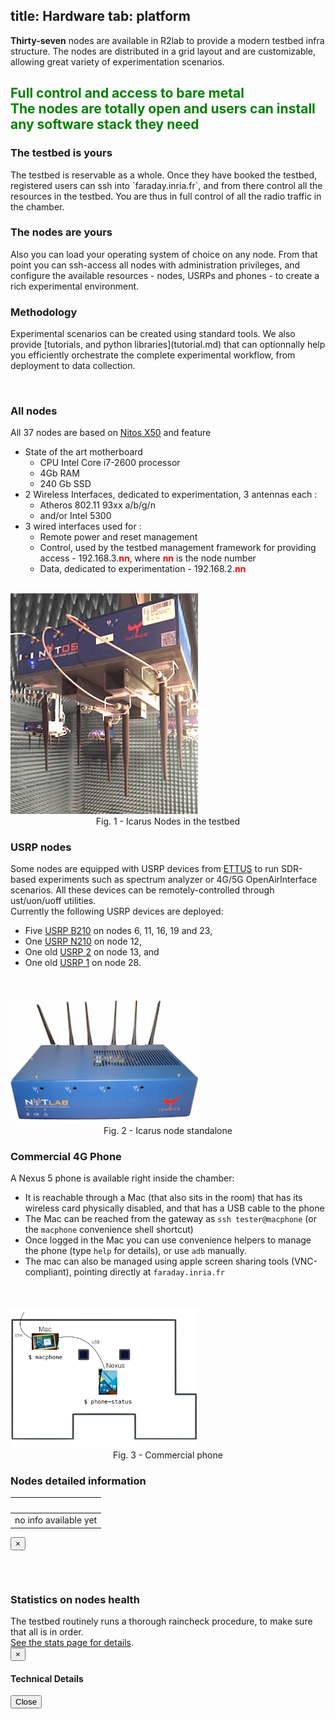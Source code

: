 title: Hardware
tab: platform
---
<div class="container">
  <div class="row">
    <div class="col-md-12">
      <p>
        <b>Thirty-seven</b> nodes are available in R2lab to provide a modern testbed infra structure.
        The nodes are distributed in a grid layout and are customizable, allowing great variety of experimentation scenarios.
        <h2 class="text-center" style="color:green;" >
          Full control and access to bare metal
          <br>
          <span class="text-muted lead">
            The nodes are totally open and users can install any software stack they need
          </span>
          <br>
        </h2>
      </p>
    </div>
  </div>
</div>

</hr>

<div class="container" markdown="1">
  <div class="row">
    <div class="col-md-4">
      <span> <h3>The testbed is yours</h3> </span>
      <p>
	The testbed is reservable as a whole.
	Once they have booked the testbed, registered users can ssh into `faraday.inria.fr`,
	and from there control all the resources in the testbed.
	You are thus in full control of all the radio traffic in the chamber. 
        </p>
    </div>
    <div class="col-md-4">
      <span> <h3>The nodes are yours</h3> </span>
      <p>
        Also you can load your operating system of choice on any node.
	From that point you can ssh-access all nodes with administration privileges, and configure
	the available resources - nodes, USRPs and phones - to create a rich experimental environment.
       </p>
    </div>
    <div class="col-md-4">
      <span> <h3>Methodology</h3> </span>
      <p>
      Experimental scenarios can be created using standard tools. We also provide [tutorials, and python libraries](tutorial.md)
      that can optionnally help you efficiently orchestrate the complete experimental workflow, from deployment to data collection.
      </p>
    </div>
  </div>
</div>

<br>

<div class="container">
  <div class="row" markdown="1">
    <div class="col-md-8 new_pad">
      <h3>All nodes</h3>
      All 37 nodes are based on <a href="http://nitlab.inf.uth.gr/NITlab/" target="_blank">Nitos X50</a> and feature
      <ul>
        <li>State of the art motherboard
          <ul>
            <li>CPU Intel Core i7-2600 processor</li>
            <li>4Gb RAM</li>
            <li>240 Gb SSD</li>
          </ul>
        <li>2 Wireless Interfaces, dedicated to experimentation, 3 antennas each&nbsp;:
          <ul>
            <li>Atheros 802.11 93xx a/b/g/n</li>
            <li>and/or Intel 5300</li>
          </ul>
        </li>
        <li> 3 wired interfaces used for&nbsp;:
          <ul>
            <li>Remote power and reset management</li>
            <li>Control, used by the testbed management framework for providing access - 192.168.3.<b><font color="red">nn</font></b>, where <b><font color="red">nn</font></b> is the node number</li>
            <li>Data, dedicated to experimentation - 192.168.2.<b><font color="red">nn</font></b></li>
          </ul>
        </li>
      </ul>  
    </div>
    <div class="col-md-4">
      <br>
      <img src="/assets/img/node_interface_3.png" width="300px">
      <center>Fig. 1 - Icarus Nodes in the testbed</center>
    </div>
  </div>
</div>

<div class="container">
  <div class="row" markdown="1">
    <div class="col-md-8 new_pad">
      <h3>USRP nodes</h3>
      Some nodes are equipped with USRP devices from <a href="http://www.ettus.com" target="_blank">ETTUS</a> to run SDR-based experiments such as spectrum analyzer or 4G/5G OpenAirInterface scenarios. All these devices can be remotely-controlled through ust/uon/uoff utilities. 
      <br>
      Currently the following USRP devices are deployed:
      <ul>
        <li>Five <a href="http://www.ettus.com/product/details/UB210-KIT" target="_blank">USRP B210</a> on nodes 6, 11, 16, 19 and 23,
        </li>
        <li>One <a href="http://www.ettus.com/product/details/UN210-KIT" target="_blank">USRP N210</a> on node 12, 
        </li>
        <li>One old <a href="http://files.ettus.com/manual/page_usrp2.html" target="_blank">USRP 2</a> on node 13, and
        </li>
        <li>One old <a href="https://www.ettus.com/product/details/USRPPKG" target="_blank">USRP 1</a> on node 28.
        </li>
    </div>
    <div class="col-md-4">
      <br><br>
      <img src="/assets/img/icarus6i.png" width="300px">
      <center>Fig. 2 - Icarus node standalone</center>
    </div>
  </div>
</div>

<div class="container">
  <div class="row" markdown="1">
    <div class="col-md-8 new_pad">
      <h3>Commercial 4G Phone</h3>
      A Nexus 5 phone is available right inside the chamber:
      <ul>
        <li>It is reachable through a Mac (that also sits in the room)
        that has its wireless card physically disabled, and that has a USB cable to the phone
        <li>The Mac can be reached from the gateway as <code>ssh tester@macphone</code> (or the <code>macphone</code> convenience shell shortcut)
        </li>
        <li>Once logged in the Mac you can use convenience helpers to manage the phone (type <code>help</code> for details), or use <code>adb</code> manually.
        </li>
        <li>The mac can also be managed using apple screen sharing tools (VNC-compliant), pointing directly at <code>faraday.inria.fr</code>
        </li>
      </ul>
    </div>
    <div class="col-md-4">
      <br><br>
      <img src="/assets/img/macphone.png" width="300px">
      <center>Fig. 3 - Commercial phone</center>
    </div>
  </div>
</div>


<div class="container">
  <div class="row" markdown="1">
    <div class="col-md-12 new_pad">
      <h3>Nodes detailed information</h3>
      <!-- DyNAMIC TABLE CREATED BY CMD line in faraday-->
      <style type="text/css"> @import url("/assets/r2lab/table_nodes.css"); </style>
      <script type="text/javascript" src="/assets/r2lab/table_nodes.js"></script>
      <table id="comparative" class="table table-condensed dt_table">
        <thead><tr><th>&nbsp;</th></tr></thead>
        <tbody><tr><td>no info available yet</td></tr></tbody>
      </table>
    </div>
  </div>
</div>

<!-- Latest compiled and minified JavaScript -->
<div class="modal fade" id="big_photo" tabindex="-1" role="dialog" aria-labelledby="myModalSlice">
  <div class="modal-dialog modal-dialog-custom modal-lg" role="document">
    <div class="modal-content">
      <div class="modal-header">
        <button type="button" class="close" data-dismiss="modal" aria-label="Close">
          <span aria-hidden="true">&times;</span>
	      </button>
      <h6 class="modal-title" id="big_image_title">&nbsp;</h6>
      </div>
      <div class="modal-body" id="big_image_content">
      </div>
    </div>
  </div>
</div>

<div class="container">
  <div class="row" markdown="1">
    <div class="col-md-8 new_pad">
      <h3>Statistics on nodes health</h3>
      The testbed routinely runs a thorough raincheck procedure, to make sure that all is in order.
      <br>
      <a href="/stats.md">See the stats page for details</a>.
    </div>
  </div>
</div>


<!-- PARTIAL MODAL FOR NODES DETAILS - USED IN RUN OR STATUS -->
<!-- PARTIAL MODAL FOR NODES DETAILS - USED IN RUN OR STATUS -->
<script type='text/javascript' src='/assets/js/ug/ug-common-libraries.js'></script>
<script type='text/javascript' src='/assets/js/ug/ug-functions.js'></script>
<script type='text/javascript' src='/assets/js/ug/ug-slider.js'></script>
<script type='text/javascript' src='/assets/js/ug/ug-sliderassets.js'></script>
<script type='text/javascript' src='/assets/js/ug/ug-touchslider.js'></script>
<script type='text/javascript' src='/assets/js/ug/ug-zoomslider.js'></script>
<script type='text/javascript' src='/assets/js/ug/ug-video.js'></script>
<script type='text/javascript' src='/assets/js/ug/ug-gallery.js'></script>
<script type='text/javascript' src='/assets/js/ug/ug-carousel.js'></script>
<script type='text/javascript' src='/assets/js/ug/ug-api.js'></script>
<link rel='stylesheet' href='/assets/css/ug/unite-gallery.css' type='text/css' />
<script type='text/javascript' src='/assets/js/ug/ug-theme-slider.js'></script>
<link rel='stylesheet' href='/assets/css/ug/ug-theme-default.css' type='text/css' />
<script type="text/javascript" src="/assets/r2lab/xhttp-django.js"></script>
<script type="text/javascript" src="/assets/r2lab/info_nodes.js"></script>
<div class="modal fade" id="node_details" tabindex="-1" role="dialog" aria-labelledby="myModalSlice">
  <div class="modal-dialog modal-lg" role="document">
    <div class="modal-content">
      <div class="modal-header">
        <button type="button" class="close" data-dismiss="modal" aria-label="Close">
	  <span aria-hidden="true">&times;</span>
	</button>
        <h4 class="modal-title" id="node_details_title">Technical Details</h4>
      </div>
      <div class="modal-body" id="node_details_content">
      </div>
      <div class="modal-footer">
        <button type="button" class="btn btn-default" data-dismiss="modal">Close</button>
      </div>
    </div>
  </div>
</div>
